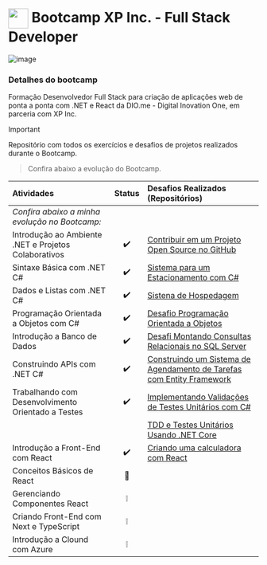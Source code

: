 <h1>
    <a href="https://www.dio.me/">
     <img align="center" width="40px" src="https://hermes.digitalinnovation.one/assets/diome/logo-minimized.png" target="_blank"></a>
    <span> Bootcamp XP Inc. - Full Stack Developer</span>
</h1>

![image](https://github.com/user-attachments/assets/b7af2b37-ea00-42d4-a2b1-6c49804de835)

### Detalhes do bootcamp

Formação Desenvolvedor Full Stack para criação de aplicações web de ponta a ponta com .NET e React da DIO.me - Digital Inovation One, em parceria com XP Inc.

> [!IMPORTANT]
> Repositório com todos os exercícios e desafios de projetos realizados durante o Bootcamp. 

> Confira abaixo a evolução do Bootcamp. 


| Atividades | Status | Desafios Realizados (Repositórios) |
|:----------|:--------------: |:-------------- |
| <em>Confira abaixo a minha evolução no Bootcamp:</em> | 
| Introdução ao Ambiente .NET e Projetos Colaborativos| ✔️ | [Contribuir em um Projeto Open Source no GitHub](https://github.com/daniloaraujosp/dio-lab-open-source)|
| Sintaxe Básica com .NET C# | ✔️ | [Sistema para um Estacionamento com C#](https://github.com/daniloaraujosp/trilha-net-fundamentos-desafio) |
| Dados e Listas com .NET C# | ✔️ | [Sistena de Hospedagem](https://github.com/daniloaraujosp/trilha-net-explorando-desafio) |
| Programação Orientada a Objetos com C# | ✔️ | [Desafio Programação Orientada a Objetos](https://github.com/daniloaraujosp/trilha-net-poo-desafio) |
| Introdução a Banco de Dados | ✔️ | [Desafi Montando Consultas Relacionais no SQL Server](https://github.com/daniloaraujosp/trilha-net-banco-de-dados-desafio) |
| Construindo APIs com .NET C# | ✔️ | [Construindo um Sistema de Agendamento de Tarefas com Entity Framework](https://github.com/daniloaraujosp/trilha-net-api-desafio) |
| Trabalhando com Desenvolvimento Orientado a Testes | ✔️ | [Implementando Validações de Testes Unitários com C#](https://github.com/daniloaraujosp/trilha-net-testes-unitarios-desafio)
||| [TDD e Testes Unitários Usando .NET Core](https://github.com/daniloaraujosp/tdd-testes-unitarios)|
| Introdução a Front-End com React | ✔️ | [Criando uma calculadora com React](https://github.com/daniloaraujosp/desafio01-calculadora)|
| Conceitos Básicos de React | 🚀 | |
| Gerenciando Componentes React | ❕ | |
| Criando Front-End com Next e TypeScript | ❕ | |
| Introdução a Clound com Azure | ❕ | |
